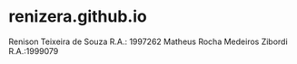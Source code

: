 # renizera.github.io
Renison Teixeira de Souza  R.A.: 1997262
Matheus Rocha Medeiros Zibordi R.A.:1999079
